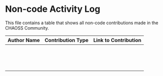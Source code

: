 # Non-code Activity Log
This file contains a table that shows all non-code contributions made in the CHAOSS Community.

| Author Name  | Contribution Type  | Link to Contribution |
|---------------|---------------|---------------|
|               |               |               |
|               |               |               |
|               |               |               |
|               |               |               |
|               |               |               |
|               |               |               |
|               |               |               |
|               |               |               |
|               |               |               |
|               |               |               |
|               |               |               |
|               |               |               |
|               |               |               |
|               |               |               |
